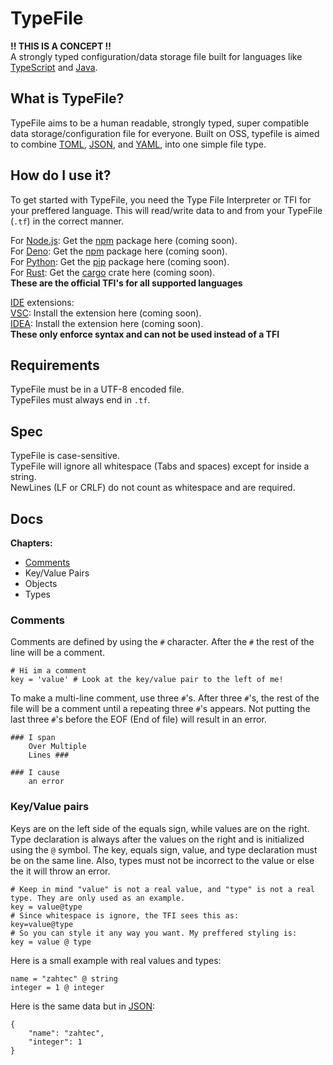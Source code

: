 # TypeFile
**!! THIS IS A CONCEPT !!**  
A strongly typed configuration/data storage file built for languages like [TypeScript](https://www.typescriptlang.org) and [Java](https://www.java.com).

## What is TypeFile?
TypeFile aims to be a human readable, strongly typed, super compatible data storage/configuration file for everyone. Built on OSS, typefile is aimed to combine [TOML](https://github.com/toml-lang/toml), [JSON](https://www.json.org), and [YAML](https://yaml.org), into one simple file type.

## How do I use it?
To get started with TypeFile, you need the Type File Interpreter or TFI for your preffered language. This will read/write data to and from your TypeFile (`.tf`) in the correct manner.

For [Node.js](https://nodejs.org): Get the [npm](https://www.npmjs.com) package here (coming soon).  
For [Deno](https://deno.land): Get the [npm](https://www.npmjs.com) package here (coming soon).  
For [Python](https://www.python.org): Get the [pip](https://pip.pypa.io) package here (coming soon).  
For [Rust](https://www.rust-lang.org): Get the [cargo](https://crates.io) crate here (coming soon).  
**These are the official TFI's for all supported languages**

[IDE](https://en.wikipedia.org/wiki/Integrated_development_environment) extensions:  
[VSC](https://code.visualstudio.com): Install the extension here (coming soon).  
[IDEA](https://www.jetbrains.com/idea): Install the extension here (coming soon).  
**These only enforce syntax and can not be used instead of a TFI**

## Requirements
TypeFile must be in a UTF-8 encoded file.  
TypeFiles must always end in `.tf`.

## Spec
TypeFile is case-sensitive.  
TypeFile will ignore all whitespace (Tabs and spaces) except for inside a string.  
NewLines (LF or CRLF) do not count as whitespace and are required.

## Docs

**Chapters:**  
- [Comments](https://github.com/Zahtec/typefile/blob/main/README2.md#comments)
- Key/Value Pairs
- Objects
- Types

### Comments

Comments are defined by using the `#` character. After the `#` the rest of the line will be a comment.
```
# Hi im a comment
key = 'value' # Look at the key/value pair to the left of me!
```
To make a multi-line comment, use three `#`'s. After three `#`'s, the rest of the file will be a comment until a repeating three `#`'s appears. Not putting the last three `#`'s before the EOF (End of file) will result in an error.
```
### I span
    Over Multiple
    Lines ###

### I cause
    an error
```
### Key/Value pairs
Keys are on the left side of the equals sign, while values are on the right. Type declaration is always after the values on the right and is initialized using the `@` symbol. The key, equals sign, value, and type declaration must be on the same line. Also, types must not be incorrect to the value or else the it will throw an error.
```
# Keep in mind "value" is not a real value, and "type" is not a real type. They are only used as an example.
key = value@type
# Since whitespace is ignore, the TFI sees this as:
key=value@type
# So you can style it any way you want. My preffered styling is:
key = value @ type
```
Here is a small example with real values and types:
```
name = "zahtec" @ string
integer = 1 @ integer
```
Here is the same data but in [JSON](https://www.json.org):
```
{
    "name": "zahtec",
    "integer": 1
}
```

